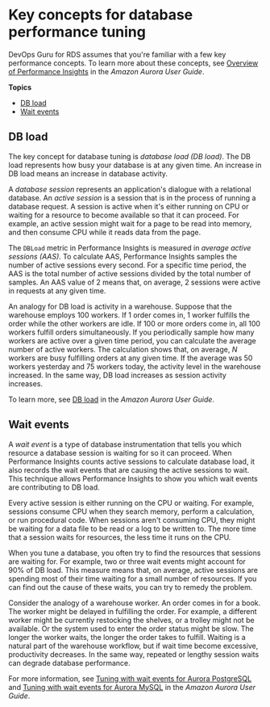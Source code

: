 # Key concepts for database performance tuning<a name="working-with-rds.overview.tuning"></a>

DevOps Guru for RDS assumes that you're familiar with a few key performance concepts\. To learn more about these concepts, see [Overview of Performance Insights](https://docs.aws.amazon.com/AmazonRDS/latest/AuroraUserGuide/USER_PerfInsights.Overview.html) in the *Amazon Aurora User Guide*\.

**Topics**
+ [DB load](#working-with-rds.overview.tuning.db-load)
+ [Wait events](#working-with-rds.overview.tuning.waits)

## DB load<a name="working-with-rds.overview.tuning.db-load"></a>

The key concept for database tuning is *database load \(DB load\)*\. The DB load represents how busy your database is at any given time\. An increase in DB load means an increase in database activity\.

A *database session* represents an application's dialogue with a relational database\. An *active session* is a session that is in the process of running a database request\. A session is active when it's either running on CPU or waiting for a resource to become available so that it can proceed\. For example, an active session might wait for a page to be read into memory, and then consume CPU while it reads data from the page\.

The `DBLoad` metric in Performance Insights is measured in *average active sessions \(AAS\)*\. To calculate AAS, Performance Insights samples the number of active sessions every second\. For a specific time period, the AAS is the total number of active sessions divided by the total number of samples\. An AAS value of 2 means that, on average, 2 sessions were active in requests at any given time\.

An analogy for DB load is activity in a warehouse\. Suppose that the warehouse employs 100 workers\. If 1 order comes in, 1 worker fulfills the order while the other workers are idle\. If 100 or more orders come in, all 100 workers fulfill orders simultaneously\. If you periodically sample how many workers are active over a given time period, you can calculate the average number of active workers\. The calculation shows that, on average, *N* workers are busy fulfilling orders at any given time\. If the average was 50 workers yesterday and 75 workers today, the activity level in the warehouse increased\. In the same way, DB load increases as session activity increases\.

To learn more, see [DB load](https://docs.aws.amazon.com/AmazonRDS/latest/AuroraUserGuide/USER_PerfInsights.Overview.html) in the *Amazon Aurora User Guide*\.

## Wait events<a name="working-with-rds.overview.tuning.waits"></a>

A *wait event* is a type of database instrumentation that tells you which resource a database session is waiting for so it can proceed\. When Performance Insights counts active sessions to calculate database load, it also records the wait events that are causing the active sessions to wait\. This technique allows Performance Insights to show you which wait events are contributing to DB load\.

Every active session is either running on the CPU or waiting\. For example, sessions consume CPU when they search memory, perform a calculation, or run procedural code\. When sessions aren't consuming CPU, they might be waiting for a data file to be read or a log to be written to\. The more time that a session waits for resources, the less time it runs on the CPU\.

When you tune a database, you often try to find the resources that sessions are waiting for\. For example, two or three wait events might account for 90% of DB load\. This measure means that, on average, active sessions are spending most of their time waiting for a small number of resources\. If you can find out the cause of these waits, you can try to remedy the problem\.

Consider the analogy of a warehouse worker\. An order comes in for a book\. The worker might be delayed in fulfilling the order\. For example, a different worker might be currently restocking the shelves, or a trolley might not be available\. Or the system used to enter the order status might be slow\. The longer the worker waits, the longer the order takes to fulfill\. Waiting is a natural part of the warehouse workflow, but if wait time become excessive, productivity decreases\. In the same way, repeated or lengthy session waits can degrade database performance\.

For more information, see [Tuning with wait events for Aurora PostgreSQL](https://docs.aws.amazon.com/AmazonRDS/latest/AuroraUserGuide/AuroraPostgreSQL.Tuning.html) and [Tuning with wait events for Aurora MySQL](https://docs.aws.amazon.com/AmazonRDS/latest/AuroraUserGuide/AuroraMySQL.Managing.Tuning.html) in the *Amazon Aurora User Guide*\.